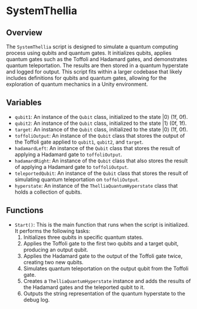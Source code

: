 # SystemThellia

## Overview
The `SystemThellia` script is designed to simulate a quantum computing process using qubits and quantum gates. It initializes qubits, applies quantum gates such as the Toffoli and Hadamard gates, and demonstrates quantum teleportation. The results are then stored in a quantum hyperstate and logged for output. This script fits within a larger codebase that likely includes definitions for qubits and quantum gates, allowing for the exploration of quantum mechanics in a Unity environment.

## Variables
- `qubit1`: An instance of the `Qubit` class, initialized to the state |0⟩ (1f, 0f).
- `qubit2`: An instance of the `Qubit` class, initialized to the state |1⟩ (0f, 1f).
- `target`: An instance of the `Qubit` class, initialized to the state |0⟩ (1f, 0f).
- `toffoliOutput`: An instance of the `Qubit` class that stores the output of the Toffoli gate applied to `qubit1`, `qubit2`, and `target`.
- `hadamardLeft`: An instance of the `Qubit` class that stores the result of applying a Hadamard gate to `toffoliOutput`.
- `hadamardRight`: An instance of the `Qubit` class that also stores the result of applying a Hadamard gate to `toffoliOutput`.
- `teleportedQubit`: An instance of the `Qubit` class that stores the result of simulating quantum teleportation on `toffoliOutput`.
- `hyperstate`: An instance of the `ThelliaQuantumHyperstate` class that holds a collection of qubits.

## Functions
- `Start()`: This is the main function that runs when the script is initialized. It performs the following tasks:
  1. Initializes three qubits in specific quantum states.
  2. Applies the Toffoli gate to the first two qubits and a target qubit, producing an output qubit.
  3. Applies the Hadamard gate to the output of the Toffoli gate twice, creating two new qubits.
  4. Simulates quantum teleportation on the output qubit from the Toffoli gate.
  5. Creates a `ThelliaQuantumHyperstate` instance and adds the results of the Hadamard gates and the teleported qubit to it.
  6. Outputs the string representation of the quantum hyperstate to the debug log.